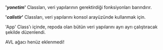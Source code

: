 **'_yonetim_'** Classları, veri yapılarının gerektirdiği fonksiyonları barındırır.

**'_calistir_'** Classları, veri yapılarını konsol arayüzünde kullanmak için.

'App' Class'ı içinde, repoda olan bütün veri yapılarını ayrı ayrı çalıştıracak şekilde düzenlendi.

AVL ağacı henüz eklenmedi!
